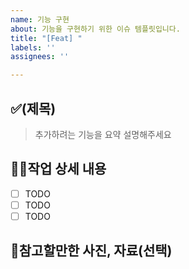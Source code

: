 ```yaml
---
name: 기능 구현
about: 기능을 구현하기 위한 이슈 템플릿입니다.
title: "[Feat] "
labels: ''
assignees: ''

---
```


## ✅(제목)

> 추가하려는 기능을 요약 설명해주세요

## 👷‍♂작업 상세 내용

- [ ] TODO
- [ ] TODO
- [ ] TODO

## 📸참고할만한 사진, 자료(선택)
